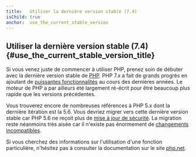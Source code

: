```yaml
---
title:   Utiliser la dernière version stable (7.4)
isChild: true
anchor:  use_the_current_stable_version
---
```


## Utiliser la dernière version stable (7.4) {#use_the_current_stable_version_title}

Si vous venez juste de commencer à utiliser PHP, prenez soin de débuter avec la dernière version stable
de [PHP][php-release]. PHP 7.x a fait de grands progrès en ajoutant de [puissantes fonctionnalités](#les_points_importants_du_language)
au cours des dernières années. Le moteur de PHP a par ailleurs été largement ré-écrit pour être beaucoup plus rapide que les versions précédentes.

Vous trouverez encore de nombreuses références à PHP 5.x dont la dernière itération est la 5.6.
Vous devriez migrer vers cette dernière version stable car PHP 5.6 ne reçoit plus de [mise à jour de sécurité](http://php.net/supported-versions.php).
La migration reste néanmoins très aisée car il n'existe pas énormement de [changements
incompatibles][php-compatibility-breaks].

Si vous cherchez des informations sur l'utilisation d'une fonction particulière, n'hésitez pas à consulter la documentation sur le site [php.net][php-docs].

[php-release]: http://www.php.net/downloads.php
[php-docs]: http://www.php.net/manual/fr/
[php-compatibility-breaks]: http://php.net/manual/fr/migration74.incompatible.php
